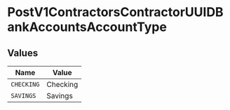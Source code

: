 # PostV1ContractorsContractorUUIDBankAccountsAccountType


## Values

| Name       | Value      |
| ---------- | ---------- |
| `CHECKING` | Checking   |
| `SAVINGS`  | Savings    |